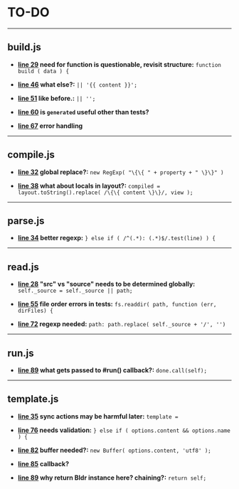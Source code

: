 # TO-DO

---

## build.js

* __[line 29](lib/build.js#L29) need for function is questionable, revisit structure:__  ```function build ( data ) {```

* __[line 46](lib/build.js#L46) what else?:__  ```|| '{{ content }}';```

* __[line 51](lib/build.js#L51) like before.:__  ```|| '';```

* __[line 60](lib/build.js#L60) is `generated` useful other than tests?__ 
* __[line 67](lib/build.js#L67) error handling__ 

---

## compile.js

* __[line 32](lib/compile.js#L32) global replace?:__  ```new RegExp( "\{\{ " + property + " \}\}" )```

* __[line 38](lib/compile.js#L38) what about locals in layout?:__  ```compiled = layout.toString().replace( /\{\{ content \}\}/, view );```


---

## parse.js

* __[line 34](lib/parse.js#L34) better regexp:__  ```} else if ( /^(.*): (.*)$/.test(line) ) {```


---

## read.js

* __[line 28](lib/read.js#L28) "src" vs "source" needs to be determined globally:__  ```self._source = self._source || path;```

* __[line 55](lib/read.js#L55) file order errors in tests:__  ```fs.readdir( path, function (err, dirFiles) {```

* __[line 72](lib/read.js#L72) regexp needed:__  ```path: path.replace( self._source + '/', '')```


---

## run.js

* __[line 89](lib/run.js#L89) what gets passed to #run() callback?:__  ```done.call(self);```


---

## template.js

* __[line 35](lib/template.js#L35) sync actions may be harmful later:__  ```template =```

* __[line 76](lib/template.js#L76) needs validation:__  ```} else if ( options.content && options.name ) {```

* __[line 82](lib/template.js#L82) buffer needed?:__  ```new Buffer( options.content, 'utf8' );```

* __[line 85](lib/template.js#L85) callback?__ 
* __[line 89](lib/template.js#L89) why return Bldr instance here? chaining?:__  ```return self;```


